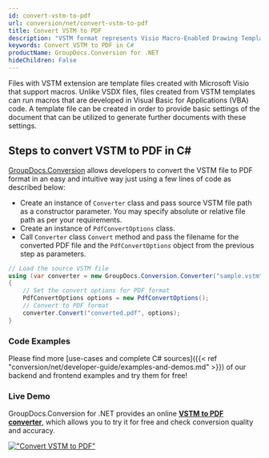 ```yaml
---
id: convert-vstm-to-pdf
url: conversion/net/convert-vstm-to-pdf
title: Convert VSTM to PDF
description: "VSTM format represents Visio Macro-Enabled Drawing Template with .vstm extension. Learn how to convert VSTM to PDF file programmatically in C# language using GroupDocs.Conversion for .NET library."
keywords: Convert VSTM to PDF in C#
productName: GroupDocs.Conversion for .NET
hideChildren: False
---
```


Files with VSTM extension are template files created with Microsoft Visio that support macros. Unlike VSDX files, files created from VSTM templates can run macros that are developed in Visual Basic for Applications (VBA) code. A template file can be created in order to provide basic settings of the document that can be utilized to generate further documents with these settings.

## Steps to convert VSTM to PDF in C#

[GroupDocs.Conversion](https://products.groupdocs.com/conversion/net) allows developers to convert the VSTM file to PDF format in an easy and intuitive way just using a few lines of code as described below:

* Create an instance of `Converter` class and pass source VSTM file path as a constructor parameter. You may specify absolute or relative file path as per your requirements. 
* Create an instance of `PdfConvertOptions` class.
* Call `Converter` class `Convert` method and pass the filename for the converted PDF file and the `PdfConvertOptions` object from the previous step as parameters.

```csharp
// Load the source VSTM file
using (var converter = new GroupDocs.Conversion.Converter("sample.vstm"))
{
    // Set the convert options for PDF format
    PdfConvertOptions options = new PdfConvertOptions();
    // Convert to PDF format
    converter.Convert("converted.pdf", options);
}
```

### Code Examples

Please find more [use-cases and complete C# sources]({{< ref "conversion/net/developer-guide/examples-and-demos.md" >}}) of our backend and frontend examples and try them for free!

### Live Demo

GroupDocs.Conversion for .NET provides an online [**VSTM to PDF converter**](https://products.groupdocs.app/conversion/vstm-to-pdf), which allows you to try it for free and check conversion quality and accuracy.

[!["Convert VSTM to PDF"](conversion/net/images/convert-vstm-to-pdf.png)](https://products.groupdocs.app/conversion/vstm-to-pdf)
